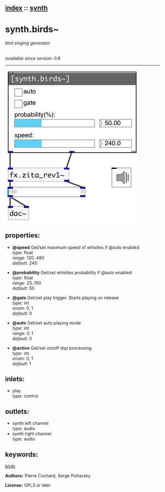 [index](index.html) :: [synth](category_synth.html)
---

# synth.birds~

###### bird singing generator

*available since version:* 0.6

---




[![example](../examples/img/synth.birds~.jpg)](../examples/pd/synth.birds~.pd)







## properties:

* **@speed** 
Get/set maximum speed of whistles if @auto enabled<br>
_type:_ float<br>
_range:_ 120..480<br>
_default:_ 240<br>

* **@probability** 
Get/set whistles probability if @auto enabled<br>
_type:_ float<br>
_range:_ 25..100<br>
_default:_ 50<br>

* **@gate** 
Get/set play trigger. Starts playing on release<br>
_type:_ int<br>
_enum:_ 0, 1<br>
_default:_ 0<br>

* **@auto** 
Get/set auto playing mode<br>
_type:_ int<br>
_range:_ 0..1<br>
_default:_ 0<br>

* **@active** 
Get/set on/off dsp processing<br>
_type:_ int<br>
_enum:_ 0, 1<br>
_default:_ 1<br>



## inlets:

* play<br>
_type:_ control



## outlets:

* synth left channel<br>
_type:_ audio
* synth right channel<br>
_type:_ audio



## keywords:

[birds](keywords/birds.html)






**Authors:** Pierre Cochard, Serge Poltavsky




**License:** GPL3 or later





